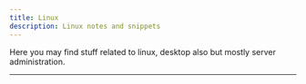 ```yaml
---
title: Linux
description: Linux notes and snippets
---
```

Here you may find stuff related to linux, desktop also but mostly server administration.

___________